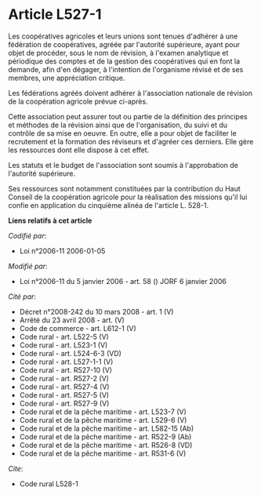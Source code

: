 # Article L527-1

Les coopératives agricoles et leurs unions sont tenues d'adhérer à une fédération de coopératives, agréée par l'autorité
supérieure, ayant pour objet de procéder, sous le nom de révision, à l'examen analytique et périodique des comptes et de la
gestion des coopératives qui en font la demande, afin d'en dégager, à l'intention de l'organisme révisé et de ses membres,
une appréciation critique.

Les fédérations agréés doivent adhérer à l'association nationale de révision de la coopération agricole prévue ci-après.

Cette association peut assurer tout ou partie de la définition des principes et méthodes de la révision ainsi que de
l'organisation, du suivi et du contrôle de sa mise en oeuvre. En outre, elle a pour objet de faciliter le recrutement et la
formation des réviseurs et d'agréer ces derniers. Elle gère les ressources dont elle dispose à cet effet.

Les statuts et le budget de l'association sont soumis à l'approbation de l'autorité supérieure.

Ses ressources sont notamment constituées par la contribution du Haut Conseil de la coopération agricole pour la réalisation
des missions qu'il lui confie en application du cinquième alinéa de l'article L. 528-1.

**Liens relatifs à cet article**

_Codifié par_:

  - Loi n°2006-11 2006-01-05

_Modifié par_:

  - Loi n°2006-11 du 5 janvier 2006 - art. 58 () JORF 6 janvier 2006

_Cité par_:

  - Décret n°2008-242 du 10 mars 2008 - art. 1 (V)
  - Arrêté du 23 avril 2008 - art. (V)
  - Code de commerce - art. L612-1 (V)
  - Code rural - art. L522-5 (V)
  - Code rural - art. L523-1 (V)
  - Code rural - art. L524-6-3 (VD)
  - Code rural - art. L527-1-1 (V)
  - Code rural - art. R527-10 (V)
  - Code rural - art. R527-2 (V)
  - Code rural - art. R527-4 (V)
  - Code rural - art. R527-5 (V)
  - Code rural - art. R527-9 (V)
  - Code rural et de la pêche maritime - art. L523-7 (V)
  - Code rural et de la pêche maritime - art. L529-6 (V)
  - Code rural et de la pêche maritime - art. L582-15 (Ab)
  - Code rural et de la pêche maritime - art. R522-9 (Ab)
  - Code rural et de la pêche maritime - art. R526-8 (VD)
  - Code rural et de la pêche maritime - art. R531-6 (V)

_Cite_:

  - Code rural L528-1
